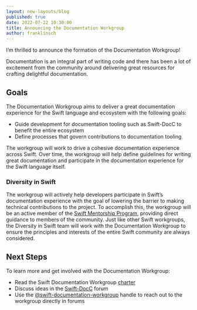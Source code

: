 ```yaml
---
layout: new-layouts/blog
published: true
date: 2022-07-22 10:30:00
title: Announcing the Documentation Workgroup
author: franklinsch
---
```


I’m thrilled to announce the formation of the Documentation Workgroup!

Documentation is an integral part of writing code and there has been a lot of
excitement from the community around delivering great resources for crafting
delightful documentation.

## Goals

The Documentation Workgroup aims to deliver a great documentation
experience for the Swift language and ecosystem with the following goals:

* Guide development for documentation tooling such as Swift-DocC to benefit the
  entire ecosystem
* Define processes that govern contributions to documentation tooling

The workgroup will work to drive a cohesive documentation experience across
Swift. Over time, the workgroup will help define guidelines for writing great
documentation and participate in the documentation experience for the Swift
language itself.

### Diversity in Swift

The workgroup will actively help developers participate in
Swift’s documentation experience with the goal of lowering the barrier to making
technical contributions to the project. To accomplish this, the workgroup will be
an active member of the [Swift Mentorship
Program](/mentorship), providing
direct guidance to members of the community. Just like other Swift workgroups,
the Diversity in Swift team will work with the Documentation Workgroup to
ensure the principles and interests of the entire Swift community are always
considered.

## Next Steps

To learn more and get involved with the Documentation Workgroup:

* Read the Swift Documentation Workgroup [charter](/documentation-workgroup)
* Discuss ideas in the
  [Swift-DocC](https://forums.swift.org/c/development/swift-docc) forum
* Use the [@swift-documentation-workgroup](https://forums.swift.org/new-message?groupname=swift-documentation-workgroup) handle to reach out to the workgroup
  directly in forums

